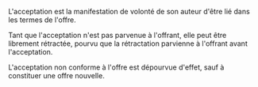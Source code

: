 L'acceptation est la manifestation de volonté de son auteur d'être lié dans les termes de l'offre. 


  

 Tant que l'acceptation n'est pas parvenue à l'offrant, elle peut être librement rétractée, pourvu que la rétractation parvienne à l'offrant avant l'acceptation. 


  

 L'acceptation non conforme à l'offre est dépourvue d'effet, sauf à constituer une offre nouvelle. 


  
